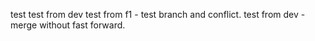 test
test from dev
test from f1 - test branch and conflict.
test from dev - merge without fast forward.
